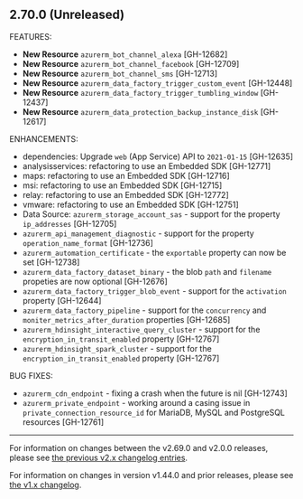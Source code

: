 ## 2.70.0 (Unreleased)

FEATURES:

* **New Resource** `azurerm_bot_channel_alexa` [GH-12682]
* **New Resource** `azurerm_bot_channel_facebook` [GH-12709]
* **New Resource** `azurerm_bot_channel_sms` [GH-12713]
* **New Resource** `azurerm_data_factory_trigger_custom_event` [GH-12448]
* **New Resource** `azurerm_data_factory_trigger_tumbling_window` [GH-12437]
* **New Resource** `azurerm_data_protection_backup_instance_disk` [GH-12617]

ENHANCEMENTS:

* dependencies: Upgrade `web` (App Service) API to `2021-01-15` [GH-12635]
* analysisservices: refactoring to use an Embedded SDK [GH-12771]
* maps: refactoring to use an Embedded SDK [GH-12716]
* msi: refactoring to use an Embedded SDK [GH-12715]
* relay: refactoring to use an Embedded SDK [GH-12772]
* vmware: refactoring to use an Embedded SDK [GH-12751]
* Data Source: `azurerm_storage_account_sas` - support for the property `ip_addresses` [GH-12705]
* `azurerm_api_management_diagnostic` - support for the property `operation_name_format` [GH-12736]
* `azurerm_automation_certificate` - the `exportable` property can now be set [GH-12738]
* `azurerm_data_factory_dataset_binary` - the blob `path` and `filename` propeties are now optional [GH-12676]
* `azurerm_data_factory_trigger_blob_event` - support for the `activation` property [GH-12644]
* `azurerm_data_factory_pipeline` - support for the `concurrency` and `moniter_metrics_after_duration` properties [GH-12685]
* `azurerm_hdinsight_interactive_query_cluster` - support for the `encryption_in_transit_enabled` property [GH-12767]
* `azurerm_hdinsight_spark_cluster` - support for the `encryption_in_transit_enabled` property [GH-12767]

BUG FIXES:

* `azurerm_cdn_endpoint` - fixing a crash when the future is nil [GH-12743]
* `azurerm_private_endpoint` - working around a casing issue in `private_connection_resource_id` for MariaDB, MySQL and PostgreSQL resources [GH-12761]

---

For information on changes between the v2.69.0 and v2.0.0 releases, please see [the previous v2.x changelog entries](https://github.com/terraform-providers/terraform-provider-azurerm/blob/master/CHANGELOG-v2.md).

For information on changes in version v1.44.0 and prior releases, please see [the v1.x changelog](https://github.com/terraform-providers/terraform-provider-azurerm/blob/master/CHANGELOG-v1.md).
